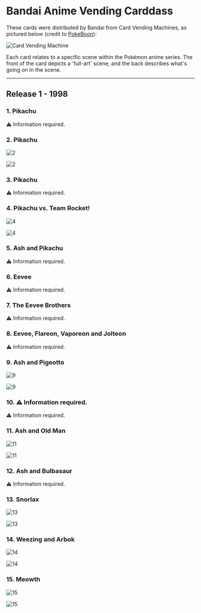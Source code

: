 # Bandai Anime Vending Carddass

These cards were distributed by Bandai from Card Vending Machines, as pictured below (credit to [PokeBoon](https://pokeboon.com/about-the-series-of-a-bandai-pokemon-carddass/)):

![Card Vending Machine](/images/BandaiVending/vending-machine.jpg)

Each card relates to a specific scene within the Pokémon anime series. The front of the card depicts a 'full-art' scene, and the back describes what's going on in the scene.

---

## Release 1 - 1998

### 1. Pikachu

⚠️  Information required.

### 2. Pikachu

![2](/images/BandaiVending/1998-2.png?s=100)

![2](/images/BandaiVending/1998-2b.png?s=100)

### 3. Pikachu

⚠️  Information required.

### 4. Pikachu vs. Team Rocket!

![4](/images/BandaiVending/1998-4.png?s=100)

![4](/images/BandaiVending/1998-4b.png?s=100)

### 5. Ash and Pikachu

⚠️  Information required.

### 6. Eevee

⚠️  Information required.

### 7. The Eevee Brothers

⚠️  Information required.

### 8. Eevee, Flareon, Vaporeon and Jolteon

⚠️  Information required.

### 9. Ash and Pigeotto

![9](/images/BandaiVending/1998-9.png?s=100)

![9](/images/BandaiVending/1998-9b.png?s=100)

### 10. ⚠️  Information required.

⚠️  Information required.

### 11. Ash and Old Man

![11](/images/BandaiVending/1998-11.png?s=100)

![11](/images/BandaiVending/1998-11b.png?s=100)

### 12. Ash and Bulbasaur

⚠️  Information required.

### 13. Snorlax

![13](/images/BandaiVending/1998-13.png?s=100)

![13](/images/BandaiVending/1998-13b.png?s=100)

### 14. Weezing and Arbok

![14](/images/BandaiVending/1998-14.png?s=100)

![14](/images/BandaiVending/1998-14b.png?s=100)

### 15. Meowth

![15](/images/BandaiVending/1998-15.png?s=100)

![15](/images/BandaiVending/1998-15b.png?s=100)